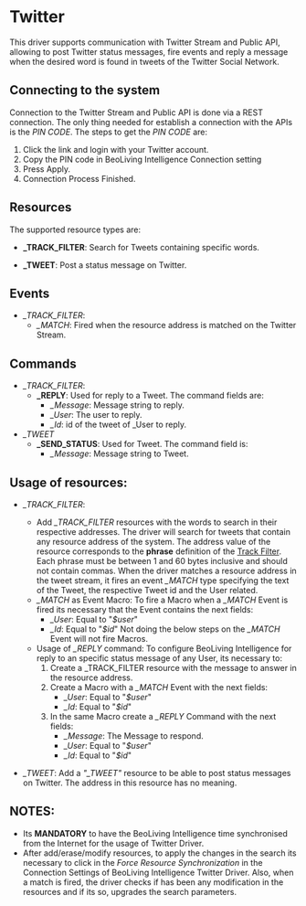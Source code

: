 Twitter
===============================

This driver supports communication with Twitter Stream and Public API,
allowing to post Twitter status messages, fire events and reply a message 
when the desired word is found in tweets of the Twitter Social Network.

Connecting to the system
--------------------------------

Connection to the Twitter Stream and Public API is done via a REST connection. The 
only thing needed for establish a connection with the APIs is the *PIN CODE*. The 
steps to get the *PIN CODE* are:

 1. Click the link and login with your Twitter account.
 2. Copy the PIN code in BeoLiving Intelligence Connection setting
 3. Press Apply.
 4. Connection Process Finished.

Resources
--------------------------------

The supported resource types are:

+ **\_TRACK_FILTER**: Search for Tweets containing specific words.

+ **\_TWEET**: Post a status message on Twitter.

Events
---------------
 + *_TRACK_FILTER*:
   - *_MATCH*: Fired when the resource address is matched on the Twitter Stream.

Commands
--------------
  + *_TRACK_FILTER*:
    - **\_REPLY**: Used for reply to a Tweet. The command fields are:
      - *_Message*: Message string to reply.
      - *_User*: The user to reply.
      - *_Id*: id of the tweet of _User to reply. 
  + *_TWEET*
    - **\_SEND\_STATUS**: Used for Tweet. The command field is:
      - *_Message*: Message string to Tweet.

Usage of resources:
--------------------------
+ *_TRACK_FILTER*: 
  - Add *_TRACK_FILTER* resources with the words to search in their respective addresses. The driver 
will search for tweets that contain any resource address of the system. The address value of the 
resource corresponds to the **phrase** definition of the [Track Filter](https://dev.twitter.com/streaming/overview/request-parameters#track). 
Each phrase must be between 1 and 60 bytes inclusive and should not contain commas. When the driver 
matches a resource address in the tweet stream, it fires an event *_MATCH* type specifying the text 
of the Tweet, the respective Tweet id and the User related.
  -  *\_MATCH* as Event Macro:
To fire a Macro when a *\_MATCH* Event is fired its necessary that the Event contains the next fields:
     - *\_User*: Equal to "*$user*"
     - *\_Id*: Equal to "*$id*"
Not doing the below steps on the *\_MATCH* Event will not fire Macros.
  -  Usage of *_REPLY* command: 
To configure BeoLiving Intelligence for reply to an specific status message of any User, its necessary to: 
     1. Create a \_TRACK_FILTER resource with the message to answer in the resource address.
     2. Create a Macro with a *\_MATCH* Event with the next fields:
          - *\_User*: Equal to "*$user*"
          - *\_Id*: Equal to "*$id*"
     3. In the same Macro create a *\_REPLY* Command with the next fields:
          - *\_Message*: The Message to respond.
          - *\_User*: Equal to "*$user*"
          - *\_Id*: Equal to "*$id*" 

+ *_TWEET*: Add a *"_TWEET"* resource to be able to post status messages on Twitter. The address in 
this resource has no meaning. 


**NOTES**: 
------------------------

+ Its **MANDATORY** to have the BeoLiving Intelligence time synchronised from the Internet for the usage of Twitter Driver.
+ After add/erase/modify resources, to apply the changes in the
search its necessary to click in the *Force Resource Synchronization* in
the Connection Settings of BeoLiving Intelligence Twitter Driver. Also, when a
match is fired, the driver checks if has been any modification in the
resources and if its so, upgrades the search parameters.
